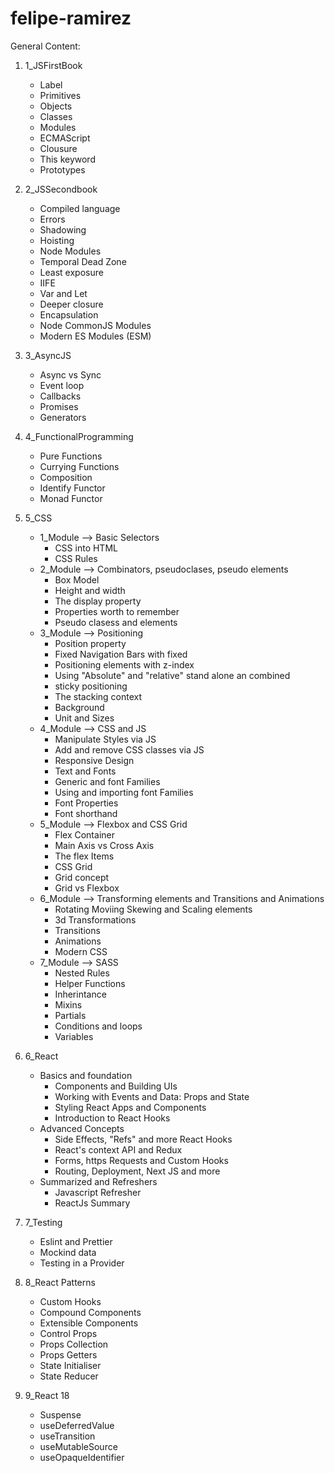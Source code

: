 # felipe-ramirez

General Content:

1. 1_JSFirstBook
    - Label
    - Primitives
    - Objects
    - Classes
    - Modules
    - ECMAScript
    - Clousure
    - This keyword
    - Prototypes

2. 2_JSSecondbook
    - Compiled language
    - Errors
    - Shadowing
    - Hoisting
    - Node Modules
    - Temporal Dead Zone
    - Least exposure
    - IIFE
    - Var and Let
    - Deeper closure
    - Encapsulation
    - Node CommonJS Modules
    - Modern ES Modules (ESM)

3. 3_AsyncJS
    - Async vs Sync
    - Event loop
    - Callbacks
    - Promises
    - Generators

4. 4_FunctionalProgramming
    - Pure Functions
    - Currying Functions
    - Composition
    - Identify Functor
    - Monad Functor

5. 5_CSS
    - 1_Module --> Basic Selectors
        * CSS into HTML
        * CSS Rules
    - 2_Module --> Combinators, pseudoclases, pseudo elements
        * Box Model
        * Height and width
        * The display property
        * Properties worth to remember
        * Pseudo clasess and elements
    - 3_Module --> Positioning
        * Position property
        * Fixed Navigation Bars with fixed
        * Positioning elements with z-index
        * Using "Absolute" and "relative" stand alone an combined
        * sticky positioning
        * The stacking context
        * Background
        * Unit and Sizes
    - 4_Module --> CSS and JS 
        * Manipulate Styles via JS
        * Add and remove CSS classes via JS
        * Responsive Design
        * Text and Fonts
        * Generic and font Families
        * Using and importing font Families
        * Font Properties
        * Font shorthand
    - 5_Module --> Flexbox and CSS Grid
        * Flex Container
        * Main Axis vs Cross Axis
        * The flex Items
        * CSS Grid
        * Grid concept
        * Grid vs Flexbox
    - 6_Module --> Transforming elements and Transitions and Animations
        * Rotating Moviing Skewing and Scaling elements
        * 3d Transformations
        * Transitions
        * Animations
        * Modern CSS
    - 7_Module --> SASS
        * Nested Rules
        * Helper Functions
        * Inherintance
        * Mixins
        * Partials
        * Conditions and loops
        * Variables

6. 6_React
    - Basics and foundation
        * Components and Building UIs
        * Working with Events and Data: Props and State
        * Styling React Apps and Components
        * Introduction to React Hooks 
    - Advanced Concepts
        * Side Effects, "Refs" and more React Hooks
        * React's context API and Redux
        * Forms, https Requests and Custom Hooks
        * Routing, Deployment, Next JS and more
    - Summarized and Refreshers
        * Javascript Refresher
        * ReactJs Summary

7. 7_Testing
    - Eslint and Prettier
    - Mockind data
    - Testing in a Provider
    
8. 8_React Patterns
    - Custom Hooks
    - Compound Components
    - Extensible Components
    - Control Props
    - Props Collection
    - Props Getters
    - State Initialiser
    - State Reducer

9. 9_React 18
    - Suspense
    - useDeferredValue
    - useTransition
    - useMutableSource
    - useOpaqueIdentifier

